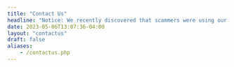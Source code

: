 ```yaml
---
title: "Contact Us"
headline: "Notice: We recently discovered that scammers were using our company's name and logo. Please always text our phone number: 416-839-2782."
date: 2023-05-06T13:07:36-04:00
layout: "contactus"
draft: false
aliases:
    - /contactus.php
---
```


